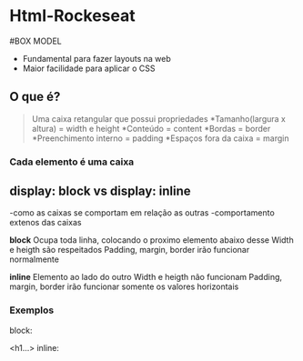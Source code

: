 # Html-Rockeseat

#BOX MODEL

* Fundamental para fazer layouts na web
* Maior facilidade para aplicar o CSS

## O que é? 
>Uma caixa retangular que possui propriedades
*Tamanho(largura x altura) = width e height
*Conteúdo = content
*Bordas = border
*Preenchimento interno = padding
*Espaços fora da caixa = margin

### Cada elemento é uma caixa 

## display: block vs display: inline

-como as caixas se comportam em relação as outras
-comportamento extenos das caixas

**block**
Ocupa toda linha, colocando o proximo elemento abaixo desse
Width e heigth são respeitados
Padding, margin, border irão funcionar normalmente

**inline**
Elemento ao lado do outro
Width e heigth não funcionam
Padding, margin, border irão funcionar somente os valores horizontais

### Exemplos

block: <p> <div> <section> <h1...>
inline:<a> <strong> <span>
